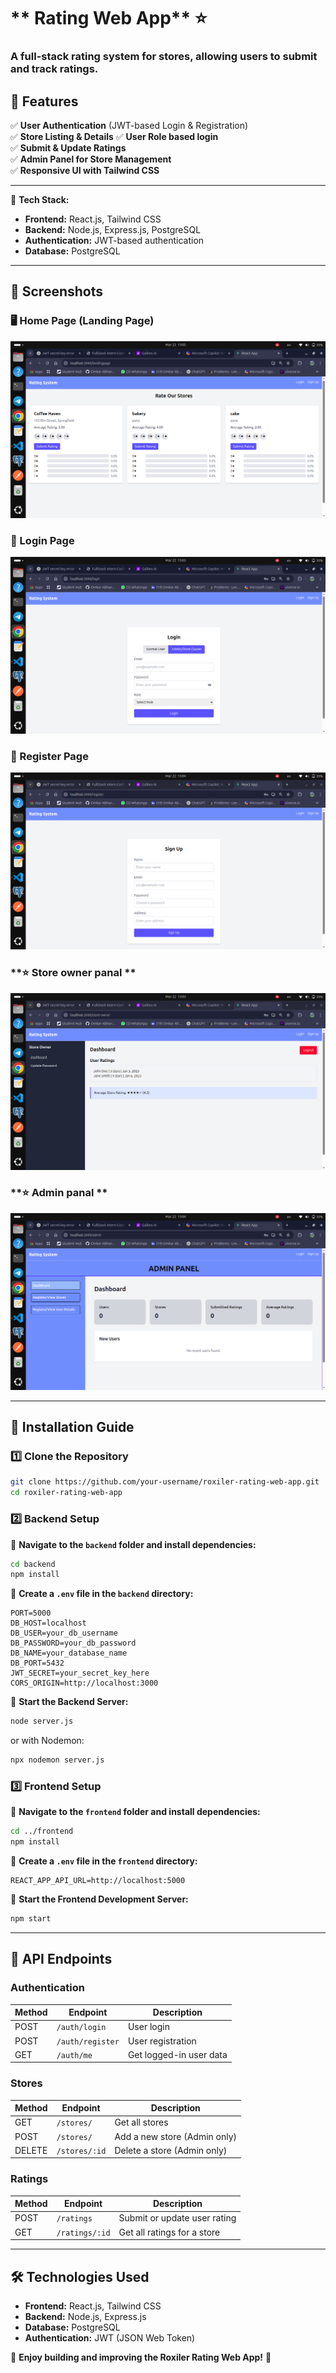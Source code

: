 # ** Rating Web App** ⭐  

### **A full-stack rating system for stores, allowing users to submit and track ratings.**  

## **📌 Features**  
✅ **User Authentication** (JWT-based Login & Registration)  
✅ **Store Listing & Details** 
✅ **User Role based login**  
✅ **Submit & Update Ratings**  
✅ **Admin Panel for Store Management**  
✅ **Responsive UI with Tailwind CSS**  

---

🚀 **Tech Stack:**  
- **Frontend:** React.js, Tailwind CSS  
- **Backend:** Node.js, Express.js, PostgreSQL  
- **Authentication:** JWT-based authentication  
- **Database:** PostgreSQL  

---

## **📸 Screenshots**  

### **🖥️ Home Page (Landing Page)**
![Landing Page](./Screenshots/ratingSys.png)

### **🔐 Login Page**
![Login Page](./Screenshots/login.png)

### **🔐 Register Page**
![Register Page](./Screenshots/register.png)

### **⭐ Store owner panal **
![Store Rating](./Screenshots/storeDash.png)

### **⭐ Admin panal **
![Store Rating](./Screenshots/admindash.png)

---




## **🚀 Installation Guide**  

### **1️⃣ Clone the Repository**
```sh
git clone https://github.com/your-username/roxiler-rating-web-app.git
cd roxiler-rating-web-app
```

### **2️⃣ Backend Setup**  
📌 **Navigate to the `backend` folder and install dependencies:**  
```sh
cd backend
npm install
```

📌 **Create a `.env` file in the `backend` directory:**  
```env
PORT=5000
DB_HOST=localhost
DB_USER=your_db_username
DB_PASSWORD=your_db_password
DB_NAME=your_database_name
DB_PORT=5432
JWT_SECRET=your_secret_key_here
CORS_ORIGIN=http://localhost:3000
```

📌 **Start the Backend Server:**  
```sh
node server.js
```
or with Nodemon:
```sh
npx nodemon server.js
```

### **3️⃣ Frontend Setup**  
📌 **Navigate to the `frontend` folder and install dependencies:**  
```sh
cd ../frontend
npm install
```

📌 **Create a `.env` file in the `frontend` directory:**  
```env
REACT_APP_API_URL=http://localhost:5000
```

📌 **Start the Frontend Development Server:**  
```sh
npm start
```

---

## **🎯 API Endpoints**  

### **Authentication**
| Method | Endpoint       | Description              |
|--------|--------------|--------------------------|
| POST   | `/auth/login` | User login               |
| POST   | `/auth/register` | User registration       |
| GET    | `/auth/me`    | Get logged-in user data  |

### **Stores**
| Method | Endpoint         | Description                  |
|--------|----------------|------------------------------|
| GET    | `/stores/`      | Get all stores               |
| POST   | `/stores/`      | Add a new store (Admin only) |
| DELETE | `/stores/:id`   | Delete a store (Admin only) |

### **Ratings**
| Method | Endpoint        | Description                      |
|--------|----------------|----------------------------------|
| POST   | `/ratings`      | Submit or update user rating    |
| GET    | `/ratings/:id`  | Get all ratings for a store     |

---

## **🛠️ Technologies Used**
- **Frontend:** React.js, Tailwind CSS  
- **Backend:** Node.js, Express.js  
- **Database:** PostgreSQL  
- **Authentication:** JWT (JSON Web Token)  






🚀 **Enjoy building and improving the Roxiler Rating Web App!** 🚀  
